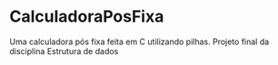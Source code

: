 # CalculadoraPosFixa
Uma calculadora pós fixa feita em C utilizando pilhas. Projeto final da disciplina Estrutura de dados
